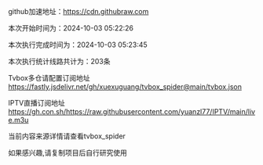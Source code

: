 
    
github加速地址：https://cdn.githubraw.com
    
本次开始时间为：2024-10-03 05:22:26

本次执行完成时间为：2024-10-03 05:23:45

本次执行统计线路共计为：203条

Tvbox多仓请配置订阅地址 https://fastly.jsdelivr.net/gh/xuexuguang/tvbox_spider@main/tvbox.json

IPTV直播订阅地址 https://gh.con.sh/https://raw.githubusercontent.com/yuanzl77/IPTV/main/live.m3u

当前内容来源详情请查看tvbox_spider

如果感兴趣,请复制项目后自行研究使用
